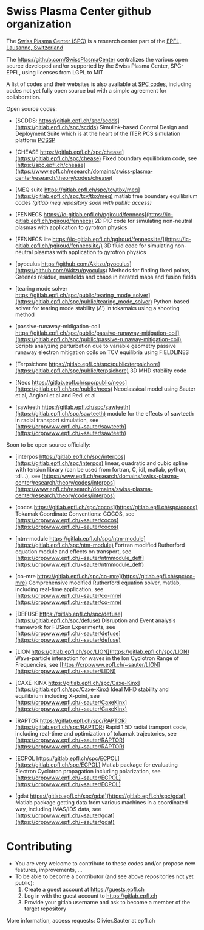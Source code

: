 # Swiss Plasma Center github organization

The [Swiss Plasma Center (SPC)](https://www.epfl.ch/research/domains/swiss-plasma-center) is a research center part of the [EPFL, Lausanne, Switzerland](https://www.epfl.ch)

The https://github.com/SwissPlasmaCenter centralizes the various open source developed and/or supported by the Swiss Plasma Center,  SPC-EPFL, using licenses from LGPL to MIT

A list of codes and their websites is also available at [SPC codes](https://www.epfl.ch/research/domains/swiss-plasma-center/research/theory/codes), including codes not yet fully open source but with a simple agreement for collaboration.

Open source codes:

- [SCDDS: https://gitlab.epfl.ch/spc/scdds](https://gitlab.epfl.ch/spc/scdds) Simulink-based Control Design and Deployment Suite which is at the heart of the ITER PCS simulation platform [PCSSP](https://github.com/iterorganization/pcssp)

- [CHEASE https://gitlab.epfl.ch/spc/chease](https://gitlab.epfl.ch/spc/chease) Fixed boundary equilibrium code, see [https://spc.epfl.ch/chease](https://www.epfl.ch/research/domains/swiss-plasma-center/research/theory/codes/chease)

- [MEQ suite https://gitlab.epfl.ch/spc/tcv/tbx/meq](https://gitlab.epfl.ch/spc/tcv/tbx/meq) matlab free boundary equilibrium codes *(gitlab meq repository soon with public access)*

- [FENNECS https://ic-gitlab.epfl.ch/pgiroud/fennecs](https://ic-gitlab.epfl.ch/pgiroud/fennecs) 2D PIC code for simulating non-neutral plasmas with application to gyrotron physics

- [FENNECS lite https://ic-gitlab.epfl.ch/pgiroud/fennecslite/](https://ic-gitlab.epfl.ch/pgiroud/fennecslite/) 3D fluid code for simulating non-neutral plasmas with application to gyrotron physics

- [pyoculus https://github.com/Akitzu/pyoculus](https://github.com/Akitzu/pyoculus) Methods for finding fixed points, Greenes residue, manifolds and chaos in iterated maps and fusion fields

- [tearing mode solver https://gitlab.epfl.ch/spc/public/tearing_mode_solver](https://gitlab.epfl.ch/spc/public/tearing_mode_solver) Python-based solver for tearing mode stability ($\Delta'$) in tokamaks using a shooting method

- [passive-runaway-midigation-coil https://gitlab.epfl.ch/spc/public/passive-runaway-mitigation-coil](https://gitlab.epfl.ch/spc/public/passive-runaway-mitigation-coil) Scripts analyzing perturbation due to variable geometry passive runaway electron mitigation coils on TCV equilibria using FIELDLINES

- [Terpsichore https://gitlab.epfl.ch/spc/public/terpsichore](https://gitlab.epfl.ch/spc/public/terpsichore) 3D MHD stability code

- [Neos https://gitlab.epfl.ch/spc/public/neos](https://gitlab.epfl.ch/spc/public/neos) Neoclassical model using Sauter et al, Angioni et al and Redl et al

- [sawteeth https://gitlab.epfl.ch/spc/sawteeth](https://gitlab.epfl.ch/spc/sawteeth) module for the effects of sawteeth in radial transport simulation, see [https://crppwww.epfl.ch/~sauter/sawteeth](https://crppwww.epfl.ch/~sauter/sawteeth)

Soon to be open source officially:

- [interpos https://gitlab.epfl.ch/spc/interpos](https://gitlab.epfl.ch/spc/interpos) linear, quadratic and cubic spline with tension library (can be used from fortran, C, idl, matlab, python, tdi...), see [https://www.epfl.ch/research/domains/swiss-plasma-center/research/theory/codes/interpos](https://www.epfl.ch/research/domains/swiss-plasma-center/research/theory/codes/interpos)

- [cocos https://gitlab.epfl.ch/spc/cocos](https://gitlab.epfl.ch/spc/cocos) Tokamak Coordinate Conventions: COCOS, see [https://crppwww.epfl.ch/~sauter/cocos](https://crppwww.epfl.ch/~sauter/cocos)

- [ntm-module https://gitlab.epfl.ch/spc/ntm-module](https://gitlab.epfl.ch/spc/ntm-module) Fortran modified Rutherford equation module and effects on transport, see [https://crppwww.epfl.ch/~sauter/ntmmodule_deff](https://crppwww.epfl.ch/~sauter/ntmmodule_deff)

- [co-mre https://gitlab.epfl.ch/spc/co-mre](https://gitlab.epfl.ch/spc/co-mre) Comprehensive modified Rutherford equation solver, matlab, including real-time application, see [https://crppwww.epfl.ch/~sauter/co-mre](https://crppwww.epfl.ch/~sauter/co-mre)

- [DEFUSE https://gitlab.epfl.ch/spc/defuse](https://gitlab.epfl.ch/spc/defuse) Disruption and Event analysis framework for FUSion Experiments, see [https://crppwww.epfl.ch/~sauter/defuse](https://crppwww.epfl.ch/~sauter/defuse)

- [LION https://gitlab.epfl.ch/spc/LION](https://gitlab.epfl.ch/spc/LION) Wave-particle interaction for waves in the Ion Cyclotron Range of Frequencies, see [https://crppwww.epfl.ch/~sauter/LION](https://crppwww.epfl.ch/~sauter/LION)

- [CAXE-KINX https://gitlab.epfl.ch/spc/Caxe-Kinx](https://gitlab.epfl.ch/spc/Caxe-Kinx) Ideal MHD stability and equilibrium including X-point, see [https://crppwww.epfl.ch/~sauter/CaxeKinx](https://crppwww.epfl.ch/~sauter/CaxeKinx)

- [RAPTOR https://gitlab.epfl.ch/spc/RAPTOR](https://gitlab.epfl.ch/spc/RAPTOR) Rapid 1.5D radial transport code, including real-time and optimization of tokamak trajectories, see [https://crppwww.epfl.ch/~sauter/RAPTOR](https://crppwww.epfl.ch/~sauter/RAPTOR)

- [ECPOL https://gitlab.epfl.ch/spc/ECPOL](https://gitlab.epfl.ch/spc/ECPOL) Matlab package for evaluating Electron Cyclotron propagation including polarization, see [https://crppwww.epfl.ch/~sauter/ECPOL](https://crppwww.epfl.ch/~sauter/ECPOL)

- [gdat https://gitlab.epfl.ch/spc/gdat](https://gitlab.epfl.ch/spc/gdat) Matlab package getting data from various machines in a coordinated way, including IMAS/IDS data, see [https://crppwww.epfl.ch/~sauter/gdat](https://crppwww.epfl.ch/~sauter/gdat)

# Contributing
- You are very welcome to contribute to these codes and/or propose new features, improvements, ...
- To be able to become a contributor (and see above repositories not yet public):
  1. Create a guest account at https://guests.epfl.ch
  2. Log in with the guest account to https://gitlab.epfl.ch
  3. Provide your gitlab username and ask to become a member of the target repository


More information, access requests: Olivier.Sauter at epfl.ch
